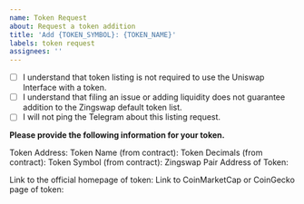 ```yaml
---
name: Token Request
about: Request a token addition
title: 'Add {TOKEN_SYMBOL}: {TOKEN_NAME}'
labels: token request
assignees: ''
---
```


- [ ] I understand that token listing is not required to use the Uniswap Interface with a token.
- [ ] I understand that filing an issue or adding liquidity does not guarantee addition to the Zingswap default token list.
- [ ] I will not ping the Telegram about this listing request.

**Please provide the following information for your token.**

Token Address: 
Token Name (from contract): 
Token Decimals (from contract): 
Token Symbol (from contract): 
Zingswap Pair Address of Token: 

Link to the official homepage of token:
Link to CoinMarketCap or CoinGecko page of token: 
